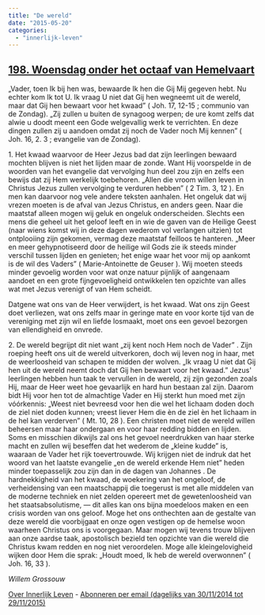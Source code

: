 ```yaml
---
title: "De wereld"
date: "2015-05-20"
categories: 
  - "innerlijk-leven"
---
```


## [198\. Woensdag onder het octaaf van Hemelvaart](http://ift.tt/1Akm1yI)

„Vader, toen Ik bij hen was, bewaarde Ik hen die Gij Mij gegeven hebt. Nu echter kom Ik tot U. Ik vraag U niet dat Gij hen wegneemt uit de wereld, maar dat Gij hen bewaart voor het kwaad” ( Joh. 17, 12-15 ; communio van de Zondag). „Zij zullen u buiten de synagoog werpen; de ure komt zelfs dat alwie u doodt meent een Gode welgevallig werk te verrichten. En deze dingen zullen zij u aandoen omdat zij noch de Vader noch Mij kennen” ( Joh. 16, 2. 3 ; evangelie van de Zondag).

1\. Het kwaad waarvoor de Heer Jezus bad dat zijn leerlingen bewaard mochten blijven is niet het lijden maar de zonde. Want Hij voorspelde in de woorden van het evangelie dat vervolging hun deel zou zijn en zelfs een bewijs dat zij Hem werkelijk toebehoren. „Allen die vroom willen leven in Christus Jezus zullen vervolging te verduren hebben” ( 2 Tim. 3, 12 ). En men kan daarvoor nog vele andere teksten aanhalen. Het ongeluk dat wij vrezen moeten is de afval van Jezus Christus, en anders geen. Naar die maatstaf alleen mogen wij geluk en ongeluk onderscheiden. Slechts een mens die geheel uit het geloof leeft en in wie de gaven van de Heilige Geest (naar wiens komst wij in deze dagen wederom vol verlangen uitzien) tot ontplooiing zijn gekomen, vermag deze maatstaf feilloos te hanteren. „Meer en meer gehypnotiseerd door de heilige wil Gods zie ik steeds minder verschil tussen lijden en genieten; het enige waar het voor mij op aankomt is de wil des Vaders” ( Marie-Antoinette de Geuser ). Wij moeten steeds minder gevoelig worden voor wat onze natuur pijnlijk of aangenaam aandoet en een grote fijngevoeligheid ontwikkelen ten opzichte van alles wat met Jezus verenigt of van Hem scheidt.

Datgene wat ons van de Heer verwijdert, is het kwaad. Wat ons zijn Geest doet verliezen, wat ons zelfs maar in geringe mate en voor korte tijd van de vereniging met zijn wil en liefde losmaakt, moet ons een gevoel bezorgen van ellendigheid en onvrede.

2\. De wereld begrijpt dit niet want „zij kent noch Hem noch de Vader” . Zijn roeping heeft ons uit de wereld uitverkoren, doch wij leven nog in haar, met de weerloosheid van schapen te midden der wolven. „Ik vraag U niet dat Gij hen uit de wereld neemt doch dat Gij hen bewaart voor het kwaad.” Jezus' leerlingen hebben hun taak te vervullen in de wereld, zij zijn gezonden zoals Hij, maar de Heer weet hoe gevaarlijk en hard hun bestaan zal zijn. Daarom bidt Hij voor hen tot de almachtige Vader en Hij sterkt hun moed met zijn vóórkennis: „Weest niet bevreesd voor hen die wel het lichaam doden doch de ziel niet doden kunnen; vreest liever Hem die èn de ziel èn het lichaam in de hel kan verderven” ( Mt. 10, 28 ). Een christen moet niet de wereld willen beheersen maar haar ondergaan en voor haar redding bidden en lijden. Soms en misschien dikwijls zal ons het gevoel neerdrukken van haar sterke macht en zullen wij beseffen dat het wederom de „kleine kudde” is, waaraan de Vader het rijk toevertrouwde. Wij krijgen niet de indruk dat het woord van het laatste evangelie „en de wereld erkende Hem niet” heden minder toepasselijk zou zijn dan in de dagen van Johannes . De hardnekkigheid van het kwaad, de woekering van het ongeloof, de verheidensing van een maatschappij die toegerust is met alle middelen van de moderne techniek en niet zelden opereert met de gewetenloosheid van het staatsabsolutisme, — dit alles kan ons bijna moedeloos maken en een crisis worden van ons geloof. Moge het ons onthechten aan de gestalte van deze wereld die voorbijgaat en onze ogen vestigen op de hemelse woon waarheen Christus ons is voorgegaan. Maar mogen wij tevens trouw blijven aan onze aardse taak, apostolisch bezield ten opzichte van die wereld die Christus kwam redden en nog niet veroordelen. Moge alle kleingelovigheid wijken door Hem die sprak: „Houdt moed, Ik heb de wereld overwonnen” ( Joh. 16, 33 ).

_Willem Grossouw_

[Over Innerlijk Leven](http://ift.tt/1y6X5mY) - [Abonneren per email (dagelijks van 30/11/2014 tot 29/11/2015)](http://eepurl.com/9P3DT)
